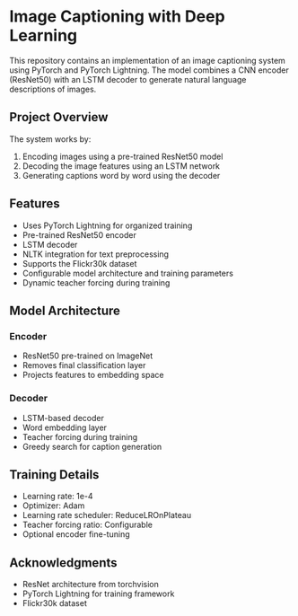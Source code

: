 # Image Captioning with Deep Learning

This repository contains an implementation of an image captioning system using PyTorch and PyTorch Lightning. The model combines a CNN encoder (ResNet50) with an LSTM decoder to generate natural language descriptions of images.

## Project Overview

The system works by:
1. Encoding images using a pre-trained ResNet50 model
2. Decoding the image features using an LSTM network
3. Generating captions word by word using the decoder

## Features

- Uses PyTorch Lightning for organized training
- Pre-trained ResNet50 encoder
- LSTM decoder 
- NLTK integration for text preprocessing
- Supports the Flickr30k dataset
- Configurable model architecture and training parameters
- Dynamic teacher forcing during training


## Model Architecture

### Encoder
- ResNet50 pre-trained on ImageNet
- Removes final classification layer
- Projects features to embedding space

### Decoder
- LSTM-based decoder
- Word embedding layer
- Teacher forcing during training
- Greedy search for caption generation

## Training Details

- Learning rate: 1e-4
- Optimizer: Adam
- Learning rate scheduler: ReduceLROnPlateau
- Teacher forcing ratio: Configurable
- Optional encoder fine-tuning


## Acknowledgments

- ResNet architecture from torchvision
- PyTorch Lightning for training framework
- Flickr30k dataset
